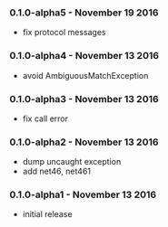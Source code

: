 ### 0.1.0-alpha5 - November 19 2016
* fix protocol messages

### 0.1.0-alpha4 - November 13 2016
* avoid AmbiguousMatchException

### 0.1.0-alpha3 - November 13 2016
* fix call error

### 0.1.0-alpha2 - November 13 2016
* dump uncaught exception
* add net46, net461

### 0.1.0-alpha1 - November 13 2016
* initial release
